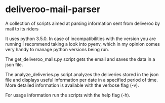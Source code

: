 # deliveroo-mail-parser
A collection of scripts aimed at parsing information sent from deliveroo by mail to its riders

It uses python 3.5.0.
In case of incompatibilities with the version you are running I recommend taking a look into pyenv, which in my opinion comes very handy to manage python versions being run.

The get_deliveroo_mails.py script gets the email and saves the data in a json file.

The analyze_deliveries.py script analyzes the deliveries stored in the json file and displays useful information per date in a specified period of time.
More detailed information is available with the verbose flag (-v).

For usage information run the scripts with the help flag (-h).

